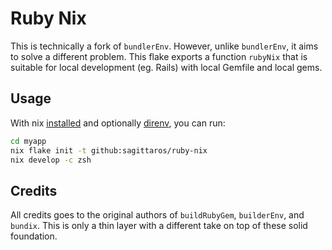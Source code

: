 # Ruby Nix

This is technically a fork of `bundlerEnv`. However, unlike `bundlerEnv`, it aims to solve a different problem. This flake exports a function `rubyNix` that is suitable for local development (eg. Rails) with local Gemfile and local gems.

## Usage

With nix [installed](/docs/nix-installation.md) and optionally [direnv](/docs/direnv.md), you can run:

``` sh
cd myapp
nix flake init -t github:sagittaros/ruby-nix
nix develop -c zsh
```

## Credits

All credits goes to the original authors of `buildRubyGem`, `builderEnv`, and `bundix`. This is only a thin layer with a different take on top of these solid foundation.
